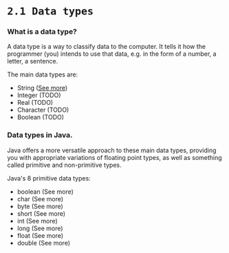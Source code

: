 # `2.1 Data types`
### What is a data type?
A data type is a way to classify data to the computer. It tells it how the programmer (you) intends to use that data, e.g. in the form of a number, a letter, a sentence.

The main data types are:
  - String ([See more](fundamentals/STRING.md))
  - Integer (TODO)
  - Real (TODO)
  - Character (TODO)
  - Boolean (TODO)


### Data types in Java.
Java offers a more versatile approach to these main data types, providing you with appropriate variations of floating point types, as well as something called primitive and non-primitive types.

Java's 8 primitive data types:
  - boolean (See more)
  - char (See more)
  - byte (See more)
  - short (See more)
  - int (See more)
  - long (See more)
  - float (See more)
  - double (See more)

